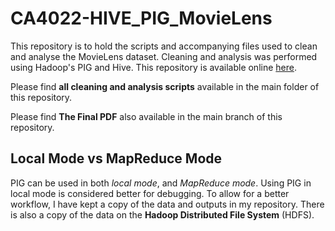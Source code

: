 # CA4022-HIVE_PIG_MovieLens
This repository is to hold the scripts and accompanying files used to clean and analyse the MovieLens dataset. Cleaning and analysis was performed using Hadoop's PIG and Hive. This repository is available online [here](https://github.com/scummins00/CA4022-HIVE_PIG_MovieLens).

Please find **all cleaning and analysis scripts** available in the main folder of this repository.

Please find **The Final PDF** also available in the main branch of this repository.

## Local Mode vs MapReduce Mode
PIG can be used in both *local mode*, and *MapReduce mode*. Using PIG in local mode is considered better for debugging.
To allow for a better workflow, I have kept a copy of the data and outputs in my repository. There is also a copy of
the data on the **Hadoop Distributed File System** (HDFS).
